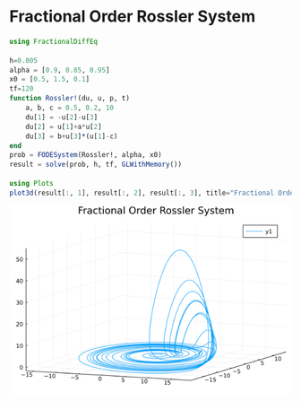 # Fractional Order Rossler System

```julia
using FractionalDiffEq

h=0.005
alpha = [0.9, 0.85, 0.95]
x0 = [0.5, 1.5, 0.1]
tf=120
function Rossler!(du, u, p, t)
    a, b, c = 0.5, 0.2, 10
    du[1] = -u[2]-u[3]
    du[2] = u[1]+a*u[2]
    du[3] = b+u[3]*(u[1]-c)
end
prob = FODESystem(Rossler!, alpha, x0)
result = solve(prob, h, tf, GLWithMemory())

using Plots
plot3d(result[:, 1], result[:, 2], result[:, 3], title="Fractional Order Rossler System")

```

![Rossler](./assets/Rossler.png)